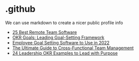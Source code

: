 # .github
We can use markdown to create a nicer public profile info
 <!-- BLOG-POST-LIST:START -->
- [25 Best Remote Team Software](https://blog.weekdone.com/25-best-remote-team-software/)
- [OKR Goals: Leading Goal-Setting Framework](https://blog.weekdone.com/okr-goals/)
- [Employee Goal Setting Software to Use in 2022](https://blog.weekdone.com/employee-goal-setting-software/)
- [The Ultimate Guide to Cross-Functional Team Management](https://blog.weekdone.com/cross-functional-team-management/)
- [24 Leadership OKR Examples to Lead with Purpose](https://blog.weekdone.com/leadership-okr-examples/)
<!-- BLOG-POST-LIST:END -->
